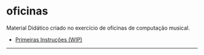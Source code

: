 # oficinas
Material Didático criado no exercício de oficinas de computação musical.

 - [Primeiras Instruções (WIP)](https://docs.google.com/document/d/e/2PACX-1vSfyL2I5AqML7M_tzmzbS9HwdL6zR8wlfK3X3CeeYThKr41G8bSe2t2_jOjT3WPnV4pqbAxqHq--sgB/pub)

---
